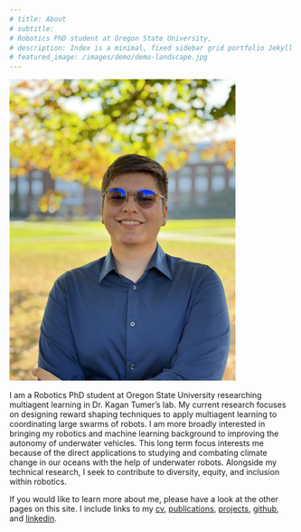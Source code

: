 ```yaml
---
# title: About
# subtitle:
# Robotics PhD student at Oregon State University,
# description: Index is a minimal, fixed sidebar grid portfolio Jekyll theme.
# featured_image: /images/demo/demo-landscape.jpg
---
```



<img src="/images/portrait_2023.JPG" style="width:400px">

<!-- ### Personal Statement -->

<!-- I am a Robotics PhD student at Oregon State University researching multiagent learning in Dr. Kagan Tumer's lab. My current research focuses on developing novel methods for learning coordination in a swarm, with a long term focus on applying these methods on underwater robots. This long term focus interests me because of the direct applications to studying and combatting climate change in our oceans with the help of underwater robots. My background includes hands-on robotics system prototyping and robotics software development. Alongside my technical research, I seek to contribute to diversity, equity, and inclusion within and outside of engineering. -->

I am a Robotics PhD student at Oregon State University researching multiagent learning in Dr. Kagan Tumer’s lab. My current research focuses on designing reward shaping techniques to apply multiagent learning to coordinating large swarms of robots. I am more broadly interested in bringing my robotics and machine learning background to improving the autonomy of underwater vehicles. This long term focus interests me because of the direct applications to studying and combating climate change in our oceans with the help of underwater robots. Alongside my technical research, I seek to contribute to diversity, equity, and inclusion within robotics.

If you would like to learn more about me, please have a look at the other pages on this site. I include links to my [cv](https://everardog.github.io/files/CV.pdf), [publications](https://everardog.github.io/publications), [projects](https://everardog.github.io/), [github](https://github.com/EverardoG), and [linkedin](https://www.linkedin.com/in/everardo-gonzalez-0b0a76114/).

<!-- ### Education

**Oregon State University** | _Corvallis, OR_ | In-Progress
PhD and Master of Science in Robotics

**Olin College of Engineering** | _Needham, MA_ | May 2021
Bachelor of Science in Engineering: Concentration in Robotics

**Universidad de Sevilla** | _Sevilla, Spain_ | Spring 2020
Semester abroad during Olin degree. Studied flamenco, photography, painting, and cooking.

### Honors and Awards

**Oregon State University** | September 2021 - 2022
Provost's Distinguished Graduate Fellowship

**Olin College of Engineering** | Fall 2017 - May 2021
4-year Half-Tuition Academic Merit Scholarship

**Allegheny Conference Case Competition** \| Summer 2020 \| Won 3rd place and $1k total with 4-person team for Virtual-Reality solution to enriching college social life despite COVID restrictions -->


<!-- ![](/images/demo/demo-landscape.jpg) -->

<!-- ## Features -->

<!-- Index is packed with powerful features to showcase your work:

* Beautiful, minimal design
* Fixed sidebar menu
* Two-column masonry grid layout
* Responsive – works perfectly on all devices
* Portfolio post type
* Blog with pagination
* Sleek Ajax navigation and page transitions
* Unique 'gallery' feature for image grids and carousels
* Built-in contact form with Formspree integration
* Full markdown support and code highlighting
* Social media icons
* Fast page rendering
* Built with SEO best practices in mind
* Customize everything – colors, spacing, fonts, sizes etc. – via a simple settings file
* Works with GitHub Pages
* Updated and supported by the developers -->

<!-- ## Get Index

Index is created and supported by [Jekyll Themes](https://jekyllthemes.io), and is available for $49.

<a href="https://jekyllthemes.io/theme/index-portfolio-jekyll-theme" class="button button--large">Get This Theme</a> -->